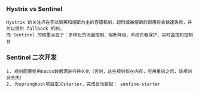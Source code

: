 ### Hystrix vs Sentinel

    Hystrix 的关注点在于以隔离和熔断为主的容错机制，超时或被熔断的调用将会快速失败，并可以提供 fallback 机制。
    而 Sentinel 的侧重点在于：多样化的流量控制、熔断降级、系统负载保护、实时监控和控制台

### Sentinel 二次开发

    1. 规则配置使用nacos数据源进行持久化（否则，这些规则仅在内存，应用重启之后，该规则会丢失）
    2. 为springboot项目定义starter，完成自动装配： sentine-starter
       
